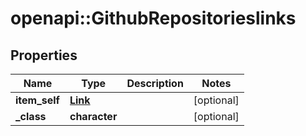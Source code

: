 # openapi::GithubRepositorieslinks


## Properties
Name | Type | Description | Notes
------------ | ------------- | ------------- | -------------
**item_self** | [**Link**](Link.md) |  | [optional] 
**_class** | **character** |  | [optional] 


